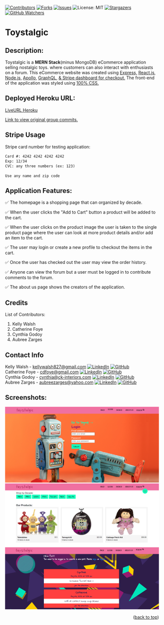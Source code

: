 [![Contributors][contributors-shield]][contributors-url]
[![Forks][forks-shield]][forks-url]
[![Issues][issues-shield]][issues-url]
![License: MIT](https://img.shields.io/badge/License-MIT-yellow.svg)
[![Stargazers][stars-shield]][stars-url]
[![GitHub Watchers][github-watchers]][github-watchers-url]

# Toystalgic

## Description:
Toystalgic is a **MERN Stack**(minus MongoDB) eCommerce application selling nostalgic toys. where customers can also interact with enthusiasts on a forum. This eCommerce website was created using [Express,](https://expressjs.com/) [React.js,](https://reactjs.org/) [Node.js,](https://nodejs.org/en/) [Apollo,](https://www.apollographql.com/) [GraphQL,](https://graphql.org/) [& Stripe dashboard for checkout.](https://dashboard.stripe.com/) The front-end of the application was styled using [100% CSS.](https://developer.mozilla.org/en-US/docs/Learn/CSS/First_steps/What_is_CSS)

## Deployed Heroku URL: 
[LiveURL Heroku](https://toystalgic.herokuapp.com/)

[Link to view original group commits.](https://github.com/cdfoye/Toystalgic)

## Stripe Usage
Stripe card number for testing application:
```
Card #: 4242 4242 4242 4242 
Exp: 12/34 
CVC: any three numbers (ex: 123) 

Use any name and zip code
```

## Application Features:
✅ The homepage is a shopping page that can organized by decade.

✅ When the user clicks the "Add to Cart" button a product will be added to the cart.

✅ When the user clicks on the product image the user is taken to the single product page where the user can look at more product details and/or add an item to the cart.

✅ The user may login or create a new profile to checkout the items in the cart.

✅ Once the user has checked out the user may view the order history.

✅ Anyone can view the forum but a user must be logged in to contribute comments to the forum.

✅ The about us page shows the creators of the application.

## Credits
List of Contributors:
1. Kelly Walsh
2. Catherine Foye
3. Cynthia Godoy
4. Aubree Zarges

## Contact Info
Kelly Walsh - kellywalsh827@gmail.com 
[![LinkedIn][linkedin-shield]][linkedin-url-kelly] [![GitHub][github-shield]][github-url-kelly] </br>
Catherine Foye - cdfoye@gmail.com 
[![LinkedIn][linkedin-shield]][linkedin-url-catherine] [![GitHub][github-shield]][github-url-catherine] </br>
Cynthia Godoy - cynthia@ck-interiors.com 
[![LinkedIn][linkedin-shield]][linkedin-url-cynthia] [![GitHub][github-shield]][github-url-cynthia] </br>
Aubree Zarges - aubreezarges@yahoo.com 
[![LinkedIn][linkedin-shield]][linkedin-url-aubree] [![GitHub][github-shield]][github-url-aubree] </br>

## Screenshots:
![](client/public/images/Screenshot.png)
</br>
![](client/public/images/Screenshot2.png)
</br>
![](client/public/images/Screenshot3.png)

<p align="right">(<a href="#top">back to top</a>)</p>

<!-- MARKDOWN LINKS & IMAGES -->
<!-- https://www.markdownguide.org/basic-syntax/#reference-style-links -->

[contributors-shield]: https://img.shields.io/github/contributors/cdfoye/Toystalgic.svg?style=for-the-badge
[contributors-url]: https://github.com/cdfoye/Toystalgic/graphs/contributors
[forks-shield]: https://img.shields.io/github/forks/cdfoye/Toystalgic.svg?style=for-the-badge
[forks-url]: https://github.com/cdfoye/Toystalgic/network/members
[stars-shield]: https://img.shields.io/github/stars/cdfoye/Toystalgic?style=social
[stars-url]: https://github.com/cdfoye/Toystalgic/stargazers
[issues-shield]: https://img.shields.io/github/issues/cdfoye/Toystalgic.svg?style=for-the-badge
[issues-url]: https://github.com/cdfoye/Toystalgic/issues
[license-shield]: https://img.shields.io/github/license/cdfoye/Toystalgic.svg?style=for-the-badge
[linkedin-shield]: https://img.shields.io/badge/-LinkedIn-black.svg?style=for-the-badge&logo=linkedin&colorB=555
[linkedin-url-kelly]: https://www.linkedin.com/in/kellywalsh001/
[linkedin-url-catherine]: https://www.linkedin.com/in/catherine-foye/
[linkedin-url-cynthia]: https://www.linkedin.com/in/cynthia-godoy-ncidq-96951845/
[linkedin-url-aubree]: https://www.linkedin.com/in/aubree-zarges-griego-7677a597/
[github-shield]: https://img.shields.io/badge/-Github-blueviolet.svg?style=for-the-badge&logo=Github&colorB=555
[github-url-kelly]: https://github.com/kemwalsh
[github-url-catherine]: https://github.com/cdfoye
[github-url-cynthia]: https://github.com/CynthiaGodoy
[github-url-aubree]: https://github.com/AubreeZ-G
[github-watchers]: https://img.shields.io/github/watchers/cdfoye/Toystalgic?style=social
[github-watchers-url]: https://github.com/cdfoye/Toystalgic/watchers
